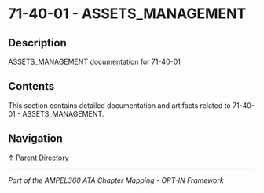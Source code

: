 # 71-40-01 - ASSETS_MANAGEMENT

## Description

ASSETS_MANAGEMENT documentation for 71-40-01

## Contents

This section contains detailed documentation and artifacts related to 71-40-01 - ASSETS_MANAGEMENT.

## Navigation

[↑ Parent Directory](../README.md)

---

*Part of the AMPEL360 ATA Chapter Mapping - OPT-IN Framework*
